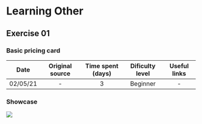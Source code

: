 # Learning Other

## Exercise 01

### Basic pricing card

|   Date   | Original source | Time spent (days) | Dificulty level | Useful links |
| :------: | :-------------: | :---------------: | :-------------: | :----------: |
| 02/05/21 |        -        |         3         |    Beginner     |      -       |

### Showcase

![](https://github.com/luislve17/my-frontend-journey/blob/master/Learning_Other/01_pricecard/assets/pricecard.png?raw=true)
